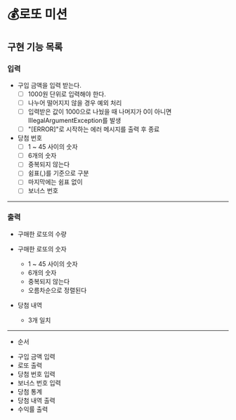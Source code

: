# 💰로또 미션

## 구현 기능 목록

### 입력
* 구입 금액을 입력 받는다.
  * [ ] 1000원 단위로 입력해야 한다.
  * [ ] 나누어 떨어지지 않을 경우 예외 처리
  * [ ] 입력받은 값이 1000으로 나눴을 때 나머지가 0이 아니면 IllegalArgumentException를 발생
  * [ ] "[ERROR]"로 시작하는 에러 메시지를 출력 후 종료
* 당첨 번호
  * [ ] 1 ~ 45 사이의 숫자 
  * [ ] 6개의 숫자
  * [ ] 중복되지 않는다
  * [ ] 쉼표(,)를 기준으로 구분
  * [ ] 마지막에는 쉼표 없이
  * [ ] 보너스 번호

---

### 출력
* 구매한 로또의 수량

* 구매한 로또의 숫자
  * 1 ~ 45 사이의 숫자
  * 6개의 숫자
  * 중복되지 않는다
  * 오름차순으로 정렬된다

* 당첨 내역
  * 3개 일치

---
* 순서

- 구입 금액 입력
- 로또 출력
- 당첨 번호 입력
- 보너스 번호 입력
- 당첨 통계
- 당첨 내역 출력
- 수익률 출력